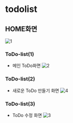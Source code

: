# todolist


## HOME화면
![1](https://user-images.githubusercontent.com/121140478/220274627-bb553d74-6c09-423c-ab75-fccbd5cd3bfb.PNG)


### ToDo-list(1)
- 메인 ToDo화면
![2](https://user-images.githubusercontent.com/121140478/220275602-58aa16dd-7038-4b7c-a87f-eb20bdc13a07.PNG)


### ToDo-list(2)
- 새로운 ToDo 만들기 화면
![4](https://user-images.githubusercontent.com/121140478/220275667-6babfbf0-8cc8-4608-a09a-7c87ca4bc6c8.PNG)


### ToDo-list(3)
- ToDo 수정 화면
![3](https://user-images.githubusercontent.com/121140478/220275722-bbbb7c68-5dd0-4371-9cd7-f43484e5fd9e.PNG)
